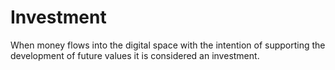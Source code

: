 # Investment 

When money flows into the digital space with the intention of supporting the development of future values it is considered an investment. 

